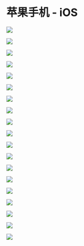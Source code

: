 # 苹果手机 - iOS

![](../.gitbook/assets/image-76.png)

![](../.gitbook/assets/image-41.png)

![](../.gitbook/assets/image-47.png)

![](../.gitbook/assets/image-72.png)

![](../.gitbook/assets/image-25.png)

![](../.gitbook/assets/image-66.png)

![](../.gitbook/assets/image-34.png)

![](../.gitbook/assets/image-22.png)

![](../.gitbook/assets/image-58.png)

![](../.gitbook/assets/image-14.png)

![](../.gitbook/assets/image-57.png)

![](../.gitbook/assets/image-65.png)

![](../.gitbook/assets/image-52.png)

![](../.gitbook/assets/image-32.png)

![](../.gitbook/assets/image-44.png)

![](../.gitbook/assets/image-59.png)

![](../.gitbook/assets/image-24.png)

![](../.gitbook/assets/image-73.png)

![](../.gitbook/assets/image-68.png)

